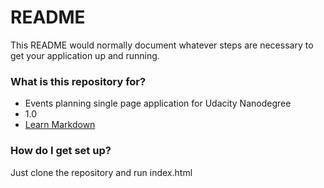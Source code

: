 # README #

This README would normally document whatever steps are necessary to get your application up and running.

### What is this repository for? ###

* Events planning single page application for Udacity Nanodegree
* 1.0
* [Learn Markdown](https://bitbucket.org/tutorials/markdowndemo)

### How do I get set up? ###

Just clone the repository and run index.html